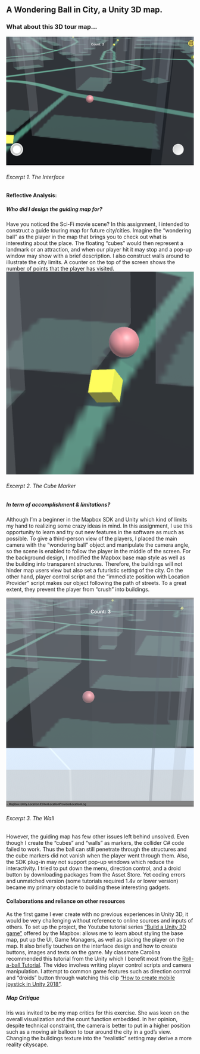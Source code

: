 ## A Wondering Ball in City, a Unity 3D map. 

### What about this 3D tour map… 


![alt text](https://github.com/JacksonCHY/JacksonCHY-web/blob/master/GameIn3D(Lab3)/excerpt1.png)
###### Excerpt 1. The Interface

#### Reflective Analysis: 
##### Who did I design the guiding map for?
Have you noticed the Sci-Fi movie scene? In this assignment, I intended to construct a guide touring map for future city/cities. Imagine the “wondering ball” as the player in the map that brings you to check out what is interesting about the place. The floating “cubes” would then represent a landmark or an attraction, and when our player hit it may stop and a pop-up window may show with a brief description. I also construct walls around to illustrate the city limits. A counter on the top of the screen shows the number of points that the player has visited. 
![alt text](https://github.com/JacksonCHY/JacksonCHY-web/blob/master/GameIn3D(Lab3)/excerpt2.png)
###### Excerpt 2. The Cube Marker

##### In term of accomplishment & limitations?
Although I’m a beginner in the Mapbox SDK and Unity which kind of limits my hand to realizing some crazy ideas in mind. In this assignment, I use this opportunity to learn and try out new features in the software as much as possible. To give a third-person view of the players, I placed the main camera with the “wondering ball” object and manipulate the camera angle, so the scene is enabled to follow the player in the middle of the screen. For the background design, I modified the Mapbox base map style as well as the building into transparent structures. Therefore, the buildings will not hinder map users view but also set a futuristic setting of the city. On the other hand, player control script and the “immediate position with Location Provider” script makes our object following the path of streets. To a great extent, they prevent the player from “crush” into buildings. 

![alt text](https://github.com/JacksonCHY/JacksonCHY-web/blob/master/GameIn3D(Lab3)/excerpt4.png)
###### Excerpt 3. The Wall
However, the guiding map has few other issues left behind unsolved. Even though I create the “cubes” and “walls” as markers, the collider C# code failed to work. Thus the ball can still penetrate through the structures and the cube markers did not vanish when the player went through them. Also, the SDK plug-in may not support pop-up windows which reduce the interactivity. I tried to put down the menu, direction control, and a droid button by downloading packages from the Asset Store. Yet coding errors and unmatched version (some tutorials required 1.4v or lower version) became my primary obstacle to building these interesting gadgets. 

#### Collaborations and reliance on other resources
As the first game I ever create with no previous experiences in Unity 3D, it would be very challenging without reference to online sources and inputs of others. To set up the project, the Youtube tutorial series [“Build a Unity 3D game”]( https://www.youtube.com/watch?v=RhG1kfDBhgM) offered by the Mapbox: allows me to learn about styling the base map, put up the UI, Game Managers, as well as placing the player on the map. It also briefly touches on the interface design and how to create buttons, images and texts on the game. My classmate Carolina recommended this tutorial from the Unity which I benefit most from the [Roll-a-ball Tutorial]( https://unity3d.com/learn/tutorials/s/roll-ball-tutorial). The video involves writing player control scripts and camera manipulation. I attempt to common game features such as direction control and “droids” button through watching this clip [“How to create mobile joystick in Unity 2018”]( https://www.youtube.com/watch?v=8-X3BmvtXT0). 

##### Map Critique
Iris was invited to be my map critics for this exercise. She was keen on the overall visualization and the count function embedded. In her opinion, despite technical constraint, the camera is better to put in a higher position such as a moving air balloon to tour around the city in a god’s view. Changing the buildings texture into the “realistic” setting may derive a more reality cityscape. 

